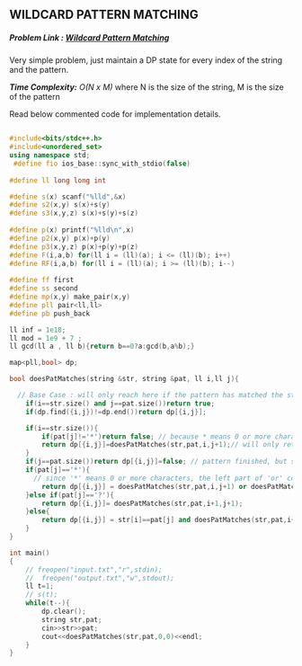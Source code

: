 ## WILDCARD PATTERN MATCHING
##### Problem Link : [Wildcard Pattern Matching](https://hack.codingblocks.com/contests/c/1001/1058)  

Very simple problem, just maintain a DP state for every index of the string and the pattern.

_**Time Complexity:** O(N x M)_ where N is the size of the string, M is the size of the pattern

Read below commented code for implementation details.
```C++

#include<bits/stdc++.h>
#include<unordered_set>
using namespace std;
 #define fio ios_base::sync_with_stdio(false)
 
#define ll long long int

#define s(x) scanf("%lld",&x)
#define s2(x,y) s(x)+s(y)
#define s3(x,y,z) s(x)+s(y)+s(z)
 
#define p(x) printf("%lld\n",x)
#define p2(x,y) p(x)+p(y)
#define p3(x,y,z) p(x)+p(y)+p(z)
#define F(i,a,b) for(ll i = (ll)(a); i <= (ll)(b); i++)
#define RF(i,a,b) for(ll i = (ll)(a); i >= (ll)(b); i--)
 
#define ff first
#define ss second
#define mp(x,y) make_pair(x,y)
#define pll pair<ll,ll>
#define pb push_back

ll inf = 1e18;
ll mod = 1e9 + 7 ;
ll gcd(ll a , ll b){return b==0?a:gcd(b,a%b);}

map<pll,bool> dp;

bool doesPatMatches(string &str, string &pat, ll i,ll j){

  // Base Case : will only reach here if the pattern has matched the string
    if(i==str.size() and j==pat.size())return true;
    if(dp.find({i,j})!=dp.end())return dp[{i,j}];

    if(i==str.size()){
        if(pat[j]!='*')return false; // because * means 0 or more characters, hence if it is not `*`, there is no way to match the finished string with the remaining pattern
        return dp[{i,j}]=doesPatMatches(str,pat,i,j+1);// will only return true if pattern has only `*` ahead left
    }
    if(j==pat.size())return dp[{i,j}]=false; // pattern finished, but string is still left
    if(pat[j]=='*'){
      // since '*' means 0 or more characters, the left part of 'or' considers 0 characters and the right part means 1 or more characters
        return dp[{i,j}] = doesPatMatches(str,pat,i,j+1) or doesPatMatches(str,pat,i+1,j);
    }else if(pat[j]=='?'){
        return dp[{i,j}]= doesPatMatches(str,pat,i+1,j+1);
    }else{
        return dp[{i,j}] = str[i]==pat[j] and doesPatMatches(str,pat,i+1,j+1);
    }
}

int main()
{
    // freopen("input.txt","r",stdin);
    //  freopen("output.txt","w",stdout);
    ll t=1;
    // s(t);
    while(t--){
        dp.clear();
        string str,pat;
        cin>>str>>pat;
        cout<<doesPatMatches(str,pat,0,0)<<endl;    
    }
}

```